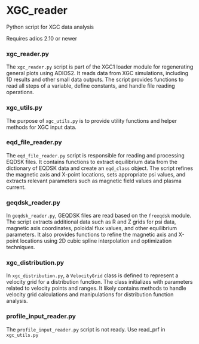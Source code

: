 # XGC_reader
Python script for XGC data analysis

Requires adios 2.10 or newer


### xgc_reader.py

The `xgc_reader.py` script is part of the XGC1 loader module for regenerating general plots using ADIOS2. It reads data from XGC simulations, including 1D results and other small data outputs. The script provides functions to read all steps of a variable, define constants, and handle file reading operations.

### xgc_utils.py

The purpose of `xgc_utils.py` is to provide utility functions and helper methods for XGC input data. 

### eqd_file_reader.py

The `eqd_file_reader.py` script is responsible for reading and processing EQDSK files. It contains functions to extract equilibrium data from the dictionary of EQDSK data and create an `eqd_class` object. The script refines the magnetic axis and X-point locations, sets appropriate psi values, and extracts relevant parameters such as magnetic field values and plasma current.

### geqdsk_reader.py

In `geqdsk_reader.py`, GEQDSK files are read based on the `freeqdsk` module. The script extracts additional data such as R and Z grids for psi data, magnetic axis coordinates, poloidal flux values, and other equilibrium parameters. It also provides functions to refine the magnetic axis and X-point locations using 2D cubic spline interpolation and optimization techniques.


### xgc_distribution.py

In `xgc_distribution.py`, a `VelocityGrid` class is defined to represent a velocity grid for a distribution function. The class initializes with parameters related to velocity points and ranges. It likely contains methods to handle velocity grid calculations and manipulations for distribution function analysis.


### profile_input_reader.py

The `profile_input_reader.py` script is not ready.
Use read_prf in `xgc_utils.py`




